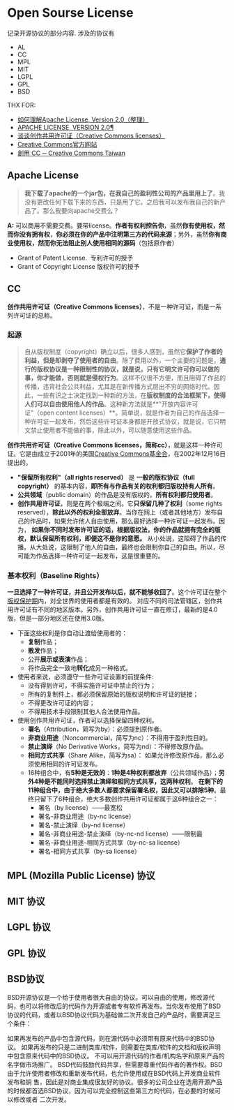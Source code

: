 # Open Sourse License

记录开源协议的部分内容. 涉及的协议有
- AL
- CC
- MPL
- MIT
- LGPL
- GPL
- BSD

THX FOR:
- [如何理解Apache License, Version 2.0（整理）](https://www.cnblogs.com/Renyi-Fan/p/8148658.html)
- [APACHE LICENSE, VERSION 2.0¶](http://www.apache.org/licenses/LICENSE-2.0.html)
- [谈谈创作共用许可证（Creative Commons licenses）](http://www.ruanyifeng.com/blog/2008/04/creative_commons_licenses.html)
-  [Creative Commons官方网站](http://creativecommons.org/)
- [創用 CC  ─  Creative Commons Taiwan](http://creativecommons.org.tw/)

## Apache License
> **我下载了apache的一个jar包，在我自己的盈利性公司的产品里用上了**。我没有更改任何下载下来的东西，只是用了它。之后我可以发布我自己的新产品了。那么我要向apache交费么？

**A:**  可以商用不需要交费。要带license。**作者有权利控告你**，虽然**你有使用权，然而你没有拥有权**，**你必须在你的产品中注明第三方的代码来源**；另外，虽然**你有商业使用权，然而你无法阻止别人使用相同的源码**（包括原作者）
- Grant of Patent License.    专利许可的授予
- Grant of Copyright License   版权许可的授予

## CC

**创作共用许可证（Creative Commons licenses）**，不是一种许可证，而是一系列许可证的总称。

### 起源

> 自从版权制度（copyright）确立以后，很多人感到，虽然它**保护了作者的利益，但是却剥夺了使用者的自由**。除了费用以外，一个主要的问题是，**通行的版权协议是一种限制性的协议，就是说，只有它明文许可你可以做的事，你才能做，否则就是侵权行为**。这样不仅很不方便，而且阻碍了作品的传播，违背社会公共利益，尤其是在新传播方式层出不穷的网络时代。因此，一些有识之士决定找到一种新的方法，在**版权制度的合法框架下，使得人们可以自由使用他人的作品**。这种新方法就是**"开放内容许可证"（open content licenses）**。简单说，就是作者为自己的作品选择一种许可证一起发布，然后这些许可证本身都是开放式协议，就是说，它只明文禁止使用者不能做的事，除此以外，可以随意使用这些作品。

**创作共用许可证（Creative Commons licenses，简称cc）**，就是这样一种许可证。它是由成立于2001年的美国[Creative Commons基金会](http://creativecommons.org/)，在2002年12月16日提出的。

-  **"保留所有权利"（all rights reserved）** 是 **一般的版权协议（full copyright）** 的基本内容，**即所有与作品有关的权利都归版权持有人所有**。
- **公共领域**（public domain）的作品是没有版权的，**所有权利都归使用者**。
- **创作共用许可证**，则是在两个极端之间。它**只保留几种了权利**（some rights reserved），**除此以外的权利全部放弃**。当你在网上（或者其他地方）发布自己的作品时，如果允许他人自由使用，那么最好选择一种许可证一起发布。因为， **如果你不同时发布许可证的话，根据版权法，你的作品就拥有完全的版权，默认保留所有权利，即便这不是你的意愿。** 从小处说，这阻碍了作品的传播。从大处说，这限制了他人的自由，最终也会限制你自己的自由。所以，尽可能为作品选择一种许可证一起发布，这是很重要的。

### 基本权利（Baseline Rights）

**一旦选择了一种许可证，并且公开发布以后，就不能够收回了**。这个许可证在整个[版权保护期](http://www.ruanyifeng.com/blog/2007/06/history_of_copyright_term_extension_part_i.html)内，对全世界的使用者都是有效的。 对应不同的司法管辖区，创作共用许可证有不同的地区版本。另外，创作共用许可证一直在修订，最新的是4.0版，但是一部分地区还在使用3.0版。

- 下面这些权利是你自动让渡给使用者的：
  - **复制**作品；
  - **散发**作品；
  - 公开**展示或表演**作品；
  - 将作品完全一致地**转化**成另一种格式。
- 使用者来说，必须遵守一些许可证设置的前提条件:
  - 没有得到许可，不得实施许可证中禁止的行为；
  - 所有的复制件上，都必须保留原始的版权说明和许可证的链接；
  - 不得更改许可证的内容；
  - 不得用技术手段限制其他人合法使用作品。
- 使用创作共用许可证，作者可以选择保留四种权利。
  - **署名**（Attribution，简写为by）：必须提到原作者。
  - **非商业用途**（Noncommercial，简写为nc）：不得用于盈利性目的。
  - **禁止演绎**（No Derivative Works，简写为nd）：不得修改原作品。
  - **相同方式共享**（Share Alike，简写为sa）： 如果允许修改原作品，那么必须使用相同的许可证发布。
  - 16种组合中，有**5种是无效的**：**1种是4种权利都放弃**（公共领域作品）；**另外4种是不能同时选择禁止演绎和相同方式共享，这两种权利**。 **在剩下的11种组合中，由于绝大多数人都要求保留署名权，因此又可以排除5种**。最终只留下了6种组合，绝大多数创作共用许可证都属于这6种组合之一：
    - 署名（by license）——最宽松
    - 署名-非商业用途（by-nc license）
    - 署名-禁止演绎（by-nd license）
    - 署名-非商业用途-禁止演绎（by-nc-nd license）——限制最
    - 署名-非商业用途-相同方式共享（by-nc-sa license）
    - 署名-相同方式共享（by-sa license）

##  MPL (Mozilla Public License) 协议

## MIT 协议

## LGPL 协议

## GPL 协议

## BSD协议

BSD开源协议是一个给于使用者很大自由的协议。可以自由的使用，修改源代码，也可以将修改后的代码作为开源或者专有软件再发布。当你发布使用了BSD协议的代码，或者以BSD协议代码为基础做二次开发自己的产品时，需要满足三个条件：

如果再发布的产品中包含源代码，则在源代码中必须带有原来代码中的BSD协议。
如果再发布的只是二进制类库/软件，则需要在类库/软件的文档和版权声明中包含原来代码中的BSD协议。
不可以用开源代码的作者/机构名字和原来产品的名字做市场推广。
BSD代码鼓励代码共享，但需要尊重代码作者的著作权。BSD由于允许使用者修改和重新发布代码，也允许使用或在BSD代码上开发商业软件发布和销 售，因此是对商业集成很友好的协议。很多的公司企业在选用开源产品的时候都首选BSD协议，因为可以完全控制这些第三方的代码，在必要的时候可以修改或者 二次开发。
